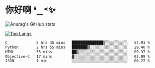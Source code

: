 # 你好啊 ❛‿˂✨

![Anurag's GitHub stats](https://github-readme-stats.vercel.app/api?username=ZombieFly&count_private=true&show_icons=true)

[![Top Langs](https://github-readme-stats.vercel.app/api/top-langs/?username=ZombieFly&layout=compact&count_private=true&hide=Ruby,makefile)](https://github.com/anuraghazra/github-readme-stats)

<!--START_SECTION:waka-->

```txt
C             5 hrs 45 mins   ██████████████▒░░░░░░░░░░   57.91 %
Python        2 hrs 55 mins   ███████▒░░░░░░░░░░░░░░░░░   29.40 %
HTML          55 mins         ██▒░░░░░░░░░░░░░░░░░░░░░░   09.37 %
Objective-C   17 mins         ▓░░░░░░░░░░░░░░░░░░░░░░░░   02.99 %
JSON          1 min           ░░░░░░░░░░░░░░░░░░░░░░░░░   00.27 %
```

<!--END_SECTION:waka-->
